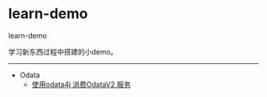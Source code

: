 # learn-demo
learn-demo

学习新东西过程中搭建的小demo。

---

- Odata
  - [使用odata4j 消费OdataV2 服务](https://github.com/hjwjw/learn-demo/tree/master/odata-v2-consumer)

